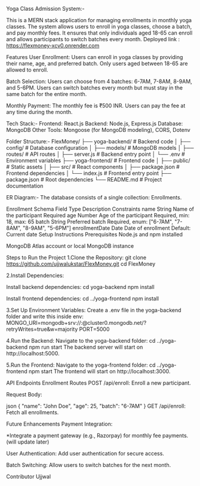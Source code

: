 Yoga Class Admission System:-

This is a MERN stack application for managing enrollments in monthly yoga classes. The system allows users to enroll in yoga classes, choose a batch, and pay monthly fees. It ensures that only individuals aged 18-65 can enroll and allows participants to switch batches every month.
Deployed link : https://flexmoney-xcv0.onrender.com

Features
User Enrollment:
Users can enroll in yoga classes by providing their name, age, and preferred batch.
Only users aged between 18-65 are allowed to enroll.

Batch Selection:
Users can choose from 4 batches: 6-7AM, 7-8AM, 8-9AM, and 5-6PM.
Users can switch batches every month but must stay in the same batch for the entire month.

Monthly Payment:
The monthly fee is ₹500 INR.
Users can pay the fee at any time during the month.

Tech Stack:-
Frontend: React.js
Backend: Node.js, Express.js
Database: MongoDB
Other Tools: Mongoose (for MongoDB modeling), CORS, Dotenv

Folder Structure:-
FlexMoney/
├── yoga-backend/               # Backend code
│   ├── config/                 # Database configuration
│   ├── models/                 # MongoDB models
│   ├── routes/                 # API routes
│   ├── server.js               # Backend entry point
│   └── .env                    # Environment variables
├── yoga-frontend/              # Frontend code
│   ├── public/                 # Static assets
│   ├── src/                    # React components
│   ├── package.json            # Frontend dependencies
│   └── index.js                # Frontend entry point
├── package.json                # Root dependencies
└── README.md                   # Project documentation

ER Diagram:-
The database consists of a single collection: Enrollments.

Enrollment Schema
Field	Type	Description	Constraints
name	String	Name of the participant	Required
age	Number	Age of the participant	Required, min: 18, max: 65
batch	String	Preferred batch	Required, enum: ["6-7AM", "7-8AM", "8-9AM", "5-6PM"]
enrollmentDate	Date	Date of enrollment	Default: Current date
Setup Instructions
Prerequisites
Node.js and npm installed

MongoDB Atlas account or local MongoDB instance

Steps to Run the Project
1.Clone the Repository:
git clone https://github.com/ujjwalukstar/FlexMoney.git
cd FlexMoney

2.Install Dependencies:

Install backend dependencies:
cd yoga-backend
npm install

Install frontend dependencies:
cd ../yoga-frontend
npm install

3.Set Up Environment Variables:
Create a .env file in the yoga-backend folder and write this inside env:
MONGO_URI=mongodb+srv://<username>:<password>@cluster0.mongodb.net/<dbname>?retryWrites=true&w=majority
PORT=5000

4.Run the Backend:
Navigate to the yoga-backend folder:
cd ../yoga-backend
npm run start
The backend server will start on http://localhost:5000.

5.Run the Frontend:
Navigate to the yoga-frontend folder:
cd ../yoga-frontend
npm start
The frontend will start on http://localhost:3000.

API Endpoints
Enrollment Routes
POST /api/enroll: Enroll a new participant.

Request Body:

json
{
  "name": "John Doe",
  "age": 25,
  "batch": "6-7AM"
}
GET /api/enroll: Fetch all enrollments.


Future Enhancements
Payment Integration:

*Integrate a payment gateway (e.g., Razorpay) for monthly fee payments.(will update later)

User Authentication:
Add user authentication for secure access.

Batch Switching:
Allow users to switch batches for the next month.


Contributor
Ujjwal
